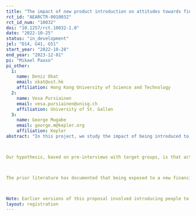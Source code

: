```yaml
---
title: "The impact of new product introduction on attitudes towards finance"
rct_id: "AEARCTR-0010032"
rct_id_num: "10032"
doi: "10.1257/rct.10032-1.0"
date: "2022-10-25"
status: "in_development"
jel: "D14, G41, G51"
start_year: "2022-10-28"
end_year: "2023-12-01"
pi: "Mikael Paaso"
pi_other:
  1:
    name: Deniz Okat
    email: okat@ust.hk
    affiliation: Hong Kong University of Science and Technology
  2:
    name: Vesa Pursiainen
    email: vesa.pursiainen@unisg.ch
    affiliation: University of St. Gallen
  3:
    name: George Mugabe
    email: george.m@kepler.org
    affiliation: Kepler
abstract: "In this project, we study the impact of being introduced to mobile banking on attitudes towards other financial services. Our hypothesis is that being introduced to a new financial product can act as a "gateway" that lowers barriers (such as a lack of trust) that have previously slowed adoption of formal financial products. We therefore conduct an RCT in which people are randomly assigned to receive a cash grant, a transfer to a mobile banking account (which they will have to create) or a transfer to a mobile banking account and incentives to save using the account. We then survey these people regularly to track their attitudes towards and use of other financial products, such as loans, formal non-mobile banking and informal savings groups. 

Our hypothesis, based on pre-interviews with target groups, is that active usage of mobile banking would encourage using of other formal financial products. While everyone in our sample has a physical bank account by design, these tend to be perceived as having limited utility other than a secure store of money and way to pay tuition fees. Being encouraged to use a low-cost and convenient bank account (that pays interest) which also enables easier access to borrowing could plausibly affect attitudes towards use of these products.

The prior literature has documented that being exposed to a new financial product changes people's attitudes towards that product. For instance, Bachas et al (2021) find that being introduced to debit cards leads to higher trust in the bank that issued the card and Mehrotra, Somville and Vandevalle (2021) find that repeat interactions with a banker increase trust in the banker and other bankers. There is also some evidence that being introduced to a simple bank account (and a financial literacy training program) can increase trust in banks (Horn et al. 2021) and that being introduced to a new fintech product increases stock market participation (Hong, Lu and Pan, 2021). However, Herrerias and Alvarez (2022) do not find any association between having financial product (introduced by a third party) and financial behavior.

Note: Earlier versions of this proposal involved introducing people to mobile money instead of mobile banking. After pre-interviews, we concluded that the government of Rwanda's efforts to promote mobile money during the COVID-19 pandemic and associated lockdowns had lifted usage rates among our sample so high that we would be unable to shift attitudes towards them. However, mobile money is still (based on our pre-interviews) seen as a mainly transactional device / short-term medium for holding cash. We hope that introducing a bank account that pays interest and unlocks access to loans will be perceived as sufficiently different."
layout: registration
---
```



